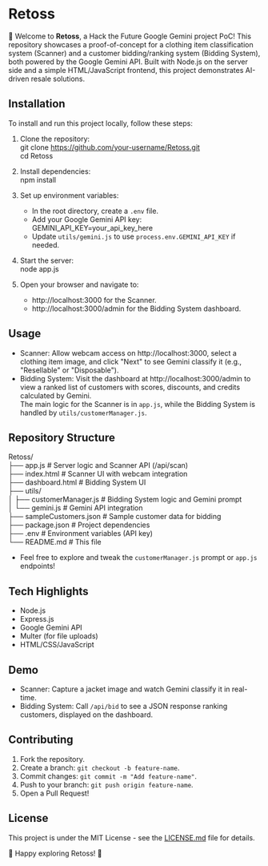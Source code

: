 # Retoss  
👋 Welcome to **Retoss**, a Hack the Future Google Gemini project PoC! This repository showcases a proof-of-concept for a clothing item classification system (Scanner) and a customer bidding/ranking system (Bidding System), both powered by the Google Gemini API. Built with Node.js on the server side and a simple HTML/JavaScript frontend, this project demonstrates AI-driven resale solutions.  

## Installation  
To install and run this project locally, follow these steps:  

1. Clone the repository:  
   git clone https://github.com/your-username/Retoss.git  
   cd Retoss  

2. Install dependencies:  
   npm install  

3. Set up environment variables:  
   - In the root directory, create a `.env` file.  
   - Add your Google Gemini API key:  
     GEMINI_API_KEY=your_api_key_here  
   - Update `utils/gemini.js` to use `process.env.GEMINI_API_KEY` if needed.  

4. Start the server:  
   node app.js  

5. Open your browser and navigate to:  
   - http://localhost:3000 for the Scanner.  
   - http://localhost:3000/admin for the Bidding System dashboard.  

## Usage  
- Scanner: Allow webcam access on http://localhost:3000, select a clothing item image, and click "Next" to see Gemini classify it (e.g., "Resellable" or "Disposable").  
- Bidding System: Visit the dashboard at http://localhost:3000/admin to view a ranked list of customers with scores, discounts, and credits calculated by Gemini.  
The main logic for the Scanner is in `app.js`, while the Bidding System is handled by `utils/customerManager.js`.  

## Repository Structure  
Retoss/  
├── app.js              # Server logic and Scanner API (/api/scan)  
├── index.html          # Scanner UI with webcam integration  
├── dashboard.html      # Bidding System UI  
├── utils/  
│   ├── customerManager.js  # Bidding System logic and Gemini prompt  
│   └── gemini.js           # Gemini API integration  
├── sampleCustomers.json # Sample customer data for bidding  
├── package.json         # Project dependencies  
├── .env                 # Environment variables (API key)  
└── README.md            # This file  
- Feel free to explore and tweak the `customerManager.js` prompt or `app.js` endpoints!  

## Tech Highlights  
- Node.js
- Express.js
- Google Gemini API
- Multer (for file uploads)
- HTML/CSS/JavaScript

## Demo  
- Scanner: Capture a jacket image and watch Gemini classify it in real-time.  
- Bidding System: Call `/api/bid` to see a JSON response ranking customers, displayed on the dashboard.  

## Contributing  
1. Fork the repository.  
2. Create a branch: `git checkout -b feature-name`.  
3. Commit changes: `git commit -m "Add feature-name"`.  
4. Push to your branch: `git push origin feature-name`.  
5. Open a Pull Request!  

## License  
This project is under the MIT License - see the [LICENSE.md](LICENSE.md) file for details.  

🚀 Happy exploring Retoss! 🌟  